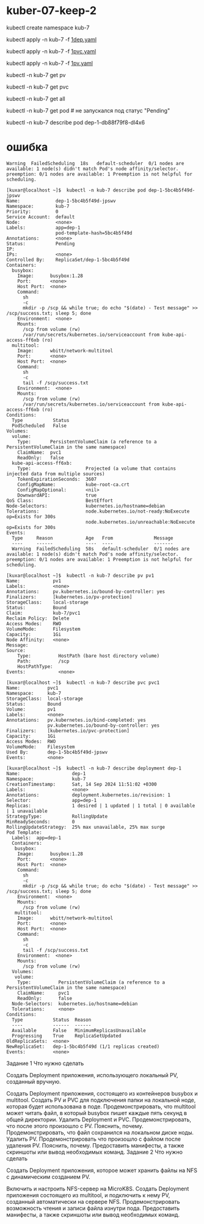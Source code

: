 # kuber-07-keep-2

 kubectl create namespace kub-7
 
 kubectl apply -n kub-7 -f [1dep.yaml](yaml/1dep.yaml)

 kubectl apply -n kub-7 -f [1pvc.yaml ](yaml/1pvc.yaml)

 kubectl apply -n kub-7 -f [1pv.yaml](yaml/1pv.yaml)

 kubectl -n kub-7 get pv

 kubectl -n kub-7 get pvc

 kubectl -n kub-7 get all

 kubectl -n kub-7 get pod # не запускался под статус "Pending"

 kubectl -n kub-7 describe pod dep-1-db88f79f8-dl4x6 
 # ошибка
 ```
 Warning  FailedScheduling  18s   default-scheduler  0/1 nodes are available: 1 node(s) didn't match Pod's node affinity/selector. preemption: 0/1 nodes are available: 1 Preemption is not helpful for scheduling.
```

```
[kuxar@localhost ~]$  kubectl -n kub-7 describe pod dep-1-5bc4b5f49d-jpswv
Name:             dep-1-5bc4b5f49d-jpswv
Namespace:        kub-7
Priority:         0
Service Account:  default
Node:             <none>
Labels:           app=dep-1
                  pod-template-hash=5bc4b5f49d
Annotations:      <none>
Status:           Pending
IP:               
IPs:              <none>
Controlled By:    ReplicaSet/dep-1-5bc4b5f49d
Containers:
  busybox:
    Image:      busybox:1.28
    Port:       <none>
    Host Port:  <none>
    Command:
      sh
      -c
      mkdir -p /scp && while true; do echo "$(date) - Test message" >> /scp/success.txt; sleep 5; done
    Environment:  <none>
    Mounts:
      /scp from volume (rw)
      /var/run/secrets/kubernetes.io/serviceaccount from kube-api-access-ff6xb (ro)
  multitool:
    Image:      wbitt/network-multitool
    Port:       <none>
    Host Port:  <none>
    Command:
      sh
      -c
      tail -f /scp/success.txt
    Environment:  <none>
    Mounts:
      /scp from volume (rw)
      /var/run/secrets/kubernetes.io/serviceaccount from kube-api-access-ff6xb (ro)
Conditions:
  Type           Status
  PodScheduled   False 
Volumes:
  volume:
    Type:       PersistentVolumeClaim (a reference to a PersistentVolumeClaim in the same namespace)
    ClaimName:  pvc1
    ReadOnly:   false
  kube-api-access-ff6xb:
    Type:                    Projected (a volume that contains injected data from multiple sources)
    TokenExpirationSeconds:  3607
    ConfigMapName:           kube-root-ca.crt
    ConfigMapOptional:       <nil>
    DownwardAPI:             true
QoS Class:                   BestEffort
Node-Selectors:              kubernetes.io/hostname=debian
Tolerations:                 node.kubernetes.io/not-ready:NoExecute op=Exists for 300s
                             node.kubernetes.io/unreachable:NoExecute op=Exists for 300s
Events:
  Type     Reason            Age   From               Message
  ----     ------            ----  ----               -------
  Warning  FailedScheduling  58s   default-scheduler  0/1 nodes are available: 1 node(s) didn't match Pod's node affinity/selector. preemption: 0/1 nodes are available: 1 Preemption is not helpful for scheduling.
```
```
[kuxar@localhost ~]$  kubectl -n kub-7 describe pv pv1
Name:            pv1
Labels:          <none>
Annotations:     pv.kubernetes.io/bound-by-controller: yes
Finalizers:      [kubernetes.io/pv-protection]
StorageClass:    local-storage
Status:          Bound
Claim:           kub-7/pvc1
Reclaim Policy:  Delete
Access Modes:    RWO
VolumeMode:      Filesystem
Capacity:        1Gi
Node Affinity:   <none>
Message:         
Source:
    Type:          HostPath (bare host directory volume)
    Path:          /scp
    HostPathType:  
Events:            <none>
```
```
[kuxar@localhost ~]$  kubectl -n kub-7 describe pvc pvc1
Name:          pvc1
Namespace:     kub-7
StorageClass:  local-storage
Status:        Bound
Volume:        pv1
Labels:        <none>
Annotations:   pv.kubernetes.io/bind-completed: yes
               pv.kubernetes.io/bound-by-controller: yes
Finalizers:    [kubernetes.io/pvc-protection]
Capacity:      1Gi
Access Modes:  RWO
VolumeMode:    Filesystem
Used By:       dep-1-5bc4b5f49d-jpswv
Events:        <none>
```
```
[kuxar@localhost ~]$  kubectl -n kub-7 describe deployment dep-1
Name:                   dep-1
Namespace:              kub-7
CreationTimestamp:      Sat, 14 Sep 2024 11:51:02 +0300
Labels:                 <none>
Annotations:            deployment.kubernetes.io/revision: 1
Selector:               app=dep-1
Replicas:               1 desired | 1 updated | 1 total | 0 available | 1 unavailable
StrategyType:           RollingUpdate
MinReadySeconds:        0
RollingUpdateStrategy:  25% max unavailable, 25% max surge
Pod Template:
  Labels:  app=dep-1
  Containers:
   busybox:
    Image:      busybox:1.28
    Port:       <none>
    Host Port:  <none>
    Command:
      sh
      -c
      mkdir -p /scp && while true; do echo "$(date) - Test message" >> /scp/success.txt; sleep 5; done
    Environment:  <none>
    Mounts:
      /scp from volume (rw)
   multitool:
    Image:      wbitt/network-multitool
    Port:       <none>
    Host Port:  <none>
    Command:
      sh
      -c
      tail -f /scp/success.txt
    Environment:  <none>
    Mounts:
      /scp from volume (rw)
  Volumes:
   volume:
    Type:          PersistentVolumeClaim (a reference to a PersistentVolumeClaim in the same namespace)
    ClaimName:     pvc1
    ReadOnly:      false
  Node-Selectors:  kubernetes.io/hostname=debian
  Tolerations:     <none>
Conditions:
  Type           Status  Reason
  ----           ------  ------
  Available      False   MinimumReplicasUnavailable
  Progressing    True    ReplicaSetUpdated
OldReplicaSets:  <none>
NewReplicaSet:   dep-1-5bc4b5f49d (1/1 replicas created)
Events:          <none>
```
Задание 1
Что нужно сделать

Создать Deployment приложения, использующего локальный PV, созданный вручную.

Создать Deployment приложения, состоящего из контейнеров busybox и multitool.
Создать PV и PVC для подключения папки на локальной ноде, которая будет использована в поде.
Продемонстрировать, что multitool может читать файл, в который busybox пишет каждые пять секунд в общей директории.
Удалить Deployment и PVC. Продемонстрировать, что после этого произошло с PV. Пояснить, почему.
Продемонстрировать, что файл сохранился на локальном диске ноды. Удалить PV. Продемонстрировать что произошло с файлом после удаления PV. Пояснить, почему.
Предоставить манифесты, а также скриншоты или вывод необходимых команд.
Задание 2
Что нужно сделать

Создать Deployment приложения, которое может хранить файлы на NFS с динамическим созданием PV.

Включить и настроить NFS-сервер на MicroK8S.
Создать Deployment приложения состоящего из multitool, и подключить к нему PV, созданный автоматически на сервере NFS.
Продемонстрировать возможность чтения и записи файла изнутри пода.
Предоставить манифесты, а также скриншоты или вывод необходимых команд.
